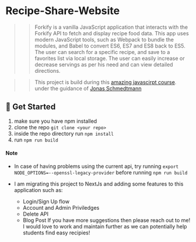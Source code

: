 # Recipe-Share-Website

> > Forkify is a vanilla JavaScript application that interacts with the Forkify API to fetch and display recipe food data. This app uses modern JavaScript tools, such as Webpack to bundle the modules, and Babel to convert ES6, ES7 and ES8 back to ES5. The user can search for a specific recipe, and save to a favorites list via local storage. The user can easily increase or decrease servings as per his need and can view detailed directions.

> > This project is build during this [amazing javascirpt course](https://www.udemy.com/course/the-complete-javascript-course/). under the guidance of [Jonas Schmedtmann](https://www.udemy.com/user/jonasschmedtmann/)

## 🚩 Get Started

1. make sure you have npm installed
2. clone the repo `git clone <your repo>`
3. inside the repo directory run `npm install`
4. run `npm run build`

#### Note

- In case of having problems using the current api, try running `export NODE_OPTIONS=--openssl-legacy-provider`
  before running `npm run build`

- I am migrating this project to NextJs and adding some features to this application such as:
    - Login/Sign Up flow
    - Account and Admin Priviledges
    - Delete API
    - Blog Post
  If you have more suggestions then please reach out to me! I would love to work and maintain further as we can potentially help students find easy recipies!
